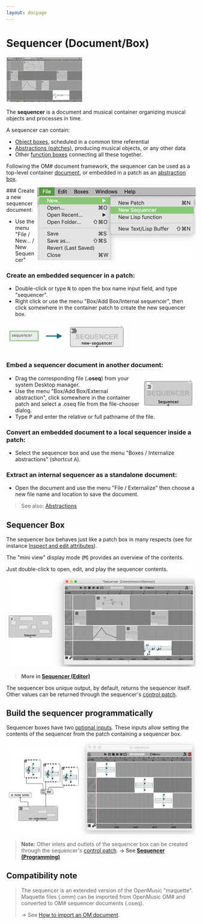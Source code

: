 ```yaml
---
layout: docpage
---
```


# Sequencer (Document/Box)

<img src="sequencer_img/sequencer.png" width="40%">


The **sequencer** is a document and musical container organizing musical objects and processes in time.

A sequencer can contain:
- [Object boxes](objects), scheduled in a common time referential
- [Abstractions (patches)](abstraction), producing musical objects, or any other data
- Other [function boxes](function-box) connecting all these together.

Following the OM# document framework, the sequencer can be used as a top-level container [document](doc-management), or embedded in a patch as an [abstraction box](abstractions).


<img src="sequencer_img/new-sequencer.png" align="right">
### Create a new sequencer document:


- Use the menu "File / New... / New Sequencer"

### Create an embedded sequencer in a patch:

- Double-click or type <kbd>N</kbd> to open the box name input field, and type "sequencer".
- Right click or use the menu "Box/Add Box/Internal sequencer", then click somewhere in the container patch to create the new sequencer box.

<img src="sequencer_img/sequencer-type.png">

### Embed a sequencer document in another document:

<img src="sequencer_img/sequencer-drag.png" align="right">

- Drag the corresponding file (**.oseq**) from your system Desktop manager.
- Use the menu "Box/Add Box/External abstraction", click somewhere in the container patch and select a .oseq file from the file-chooser dialog.
- Type <kbd>P</kbd> and enter the relative or full pathname of the file.


### Convert an embedded document to a local sequencer inside a patch:

- Select the sequencer box and use the menu "Boxes / Internalize abstractions" (shortcut <kbd>A</kbd>).

### Extract an internal sequencer as a standalone document:

- Open the document and use the menu "File / Externalize" then choose a new file name and location to save the document.

> See also: [Abstractions](abstraction)


## Sequencer Box

The sequencer box behaves just like a patch box in many respects (see for instance [Inspect and edit attributes](inspector)).

The "mini view" display mode (<kbd>M</kbd>) provides an overview of the contents.

Just double-click to open, edit, and play the sequencer contents.

<img src="sequencer_img/sequencer-open.png">

> **More in [Sequencer (Editor)](sequencer-editor)**

The sequencer box unique output, by default, returns the sequencer itself.
Other values can be returned through the sequencer's [control patch](sequencer-programming#control-patch-a-reflective-program).


## Build the sequencer programmatically


Sequencer boxes have two [optional inputs](box-inputs#optional). These inputs allow setting the contents of the sequencer from the patch containing a sequencer box.

<img src="sequencer_img/ex-build-sequencer.png">

> **Note:** Other inlets and outlets of the sequencer box can be created through the sequencer's [control patch](sequencer-programming#control-patch-a-reflective-program).
> **&rarr; See [Sequencer (Programming)](sequencer-programming)**


## Compatibility note

> The sequencer is an extended version of the OpenMusic "maquette". Maquette files (.omm) can be imported from OpenMusic OM# and converted to OM# sequencer documents (.oseq).
>
> &rarr; See [How to import an OM document](import-from-om).
